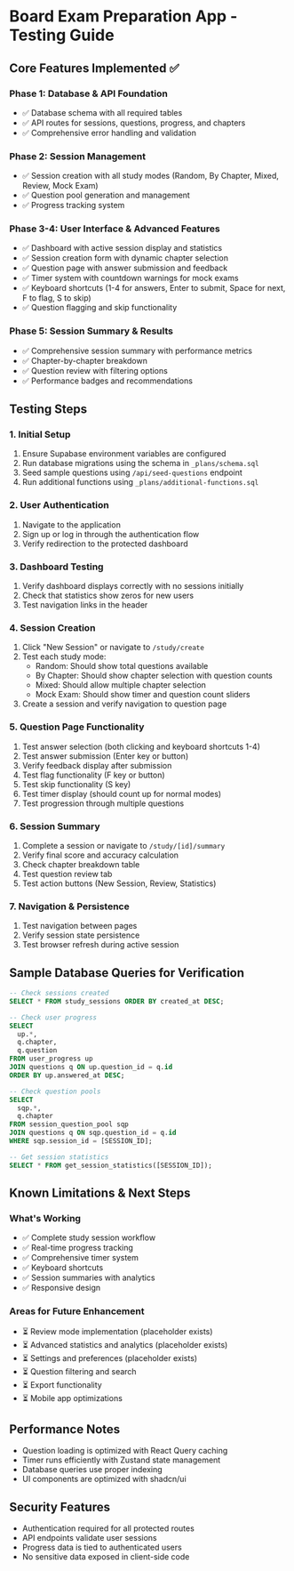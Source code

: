 # Board Exam Preparation App - Testing Guide

## Core Features Implemented ✅

### Phase 1: Database & API Foundation
- ✅ Database schema with all required tables
- ✅ API routes for sessions, questions, progress, and chapters
- ✅ Comprehensive error handling and validation

### Phase 2: Session Management
- ✅ Session creation with all study modes (Random, By Chapter, Mixed, Review, Mock Exam)
- ✅ Question pool generation and management
- ✅ Progress tracking system

### Phase 3-4: User Interface & Advanced Features
- ✅ Dashboard with active session display and statistics
- ✅ Session creation form with dynamic chapter selection
- ✅ Question page with answer submission and feedback
- ✅ Timer system with countdown warnings for mock exams
- ✅ Keyboard shortcuts (1-4 for answers, Enter to submit, Space for next, F to flag, S to skip)
- ✅ Question flagging and skip functionality

### Phase 5: Session Summary & Results
- ✅ Comprehensive session summary with performance metrics
- ✅ Chapter-by-chapter breakdown
- ✅ Question review with filtering options
- ✅ Performance badges and recommendations

## Testing Steps

### 1. Initial Setup
1. Ensure Supabase environment variables are configured
2. Run database migrations using the schema in `_plans/schema.sql`
3. Seed sample questions using `/api/seed-questions` endpoint
4. Run additional functions using `_plans/additional-functions.sql`

### 2. User Authentication
1. Navigate to the application
2. Sign up or log in through the authentication flow
3. Verify redirection to the protected dashboard

### 3. Dashboard Testing
1. Verify dashboard displays correctly with no sessions initially
2. Check that statistics show zeros for new users
3. Test navigation links in the header

### 4. Session Creation
1. Click "New Session" or navigate to `/study/create`
2. Test each study mode:
   - Random: Should show total questions available
   - By Chapter: Should show chapter selection with question counts
   - Mixed: Should allow multiple chapter selection
   - Mock Exam: Should show timer and question count sliders
3. Create a session and verify navigation to question page

### 5. Question Page Functionality
1. Test answer selection (both clicking and keyboard shortcuts 1-4)
2. Test answer submission (Enter key or button)
3. Verify feedback display after submission
4. Test flag functionality (F key or button)
5. Test skip functionality (S key)
6. Test timer display (should count up for normal modes)
7. Test progression through multiple questions

### 6. Session Summary
1. Complete a session or navigate to `/study/[id]/summary`
2. Verify final score and accuracy calculation
3. Check chapter breakdown table
4. Test question review tab
5. Test action buttons (New Session, Review, Statistics)

### 7. Navigation & Persistence
1. Test navigation between pages
2. Verify session state persistence
3. Test browser refresh during active session

## Sample Database Queries for Verification

```sql
-- Check sessions created
SELECT * FROM study_sessions ORDER BY created_at DESC;

-- Check user progress
SELECT 
  up.*,
  q.chapter,
  q.question
FROM user_progress up
JOIN questions q ON up.question_id = q.id
ORDER BY up.answered_at DESC;

-- Check question pools
SELECT 
  sqp.*,
  q.chapter
FROM session_question_pool sqp
JOIN questions q ON sqp.question_id = q.id
WHERE sqp.session_id = [SESSION_ID];

-- Get session statistics
SELECT * FROM get_session_statistics([SESSION_ID]);
```

## Known Limitations & Next Steps

### What's Working
- ✅ Complete study session workflow
- ✅ Real-time progress tracking
- ✅ Comprehensive timer system
- ✅ Keyboard shortcuts
- ✅ Session summaries with analytics
- ✅ Responsive design

### Areas for Future Enhancement
- ⏳ Review mode implementation (placeholder exists)
- ⏳ Advanced statistics and analytics (placeholder exists)
- ⏳ Settings and preferences (placeholder exists)
- ⏳ Question filtering and search
- ⏳ Export functionality
- ⏳ Mobile app optimizations

## Performance Notes
- Question loading is optimized with React Query caching
- Timer runs efficiently with Zustand state management
- Database queries use proper indexing
- UI components are optimized with shadcn/ui

## Security Features
- Authentication required for all protected routes
- API endpoints validate user sessions
- Progress data is tied to authenticated users
- No sensitive data exposed in client-side code